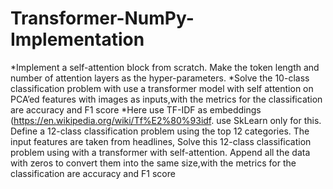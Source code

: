 # Transformer-NumPy-Implementation
*Implement a self-attention block from scratch. Make the token length and number of attention layers as the hyper-parameters.
*Solve the 10-class classification problem with use a transformer model with self attention on PCA’ed features with images as inputs,with the metrics for the classification are accuracy and F1 score
*Here use TF-IDF as embeddings (https://en.wikipedia.org/wiki/Tf%E2%80%93idf. use SkLearn only for this. Define a 12-class classification problem using the top 12 categories. The input features are taken from headlines, Solve this 12-class classification problem using with a transformer with self-attention. Append all the data with zeros to convert them into the same size,with the metrics for the classification are accuracy and F1 score


